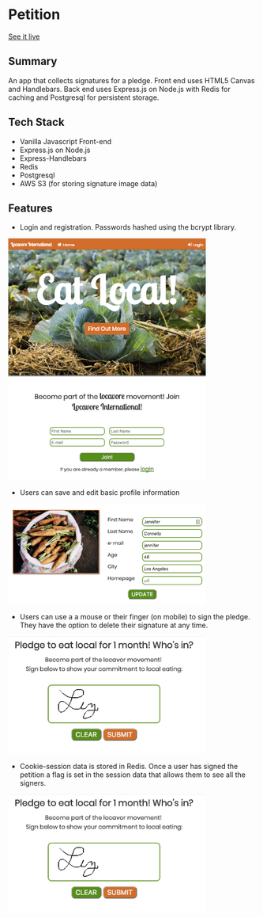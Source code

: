 # Petition
<a href="https://eat-local-pledge.herokuapp.com/login" taret="_blank">See it live</a>

## Summary
An app that collects signatures for a pledge.  Front end uses HTML5 Canvas and Handlebars.  Back end uses Express.js on Node.js with Redis for caching and Postgresql for persistent storage.

## Tech Stack
* Vanilla Javascript Front-end
* Express.js on Node.js
* Express-Handlebars
* Redis
* Postgresql 
* AWS S3 (for storing signature image data)


## Features

* Login and registration. Passwords hashed using the bcrypt library. 
<img src="https://raw.githubusercontent.com/maggiewiseman/petition/master/assets/screenshots/LandingPage.png" width="400px" alt="Landing page. Shows registration" />

* Users can save and edit basic profile information
<img src="https://raw.githubusercontent.com/maggiewiseman/petition/master/assets/screenshots/profileUpdate.png" width="400px" alt="Shows that a user can update profile information." width="400px" alt="Landing page. Shows registration" />

* Users can use a a mouse or their finger (on mobile) to sign the pledge.  They have the option to delete their signature at any time. 
<img src="https://raw.githubusercontent.com/maggiewiseman/petition/master/assets/screenshots/Signature.png" width="400px" alt="Shows a signature on the signature page" />

* Cookie-session data is stored in Redis. Once a user has signed the petition a flag is set in the session data that allows them to see all the signers.

<img src="https://raw.githubusercontent.com/maggiewiseman/petition/master/assets/screenshots/Signature.png" width="400px" alt="Shows a list of signers with links to their websites and cities." width="400px" alt="Shows page with list of all signers" />
